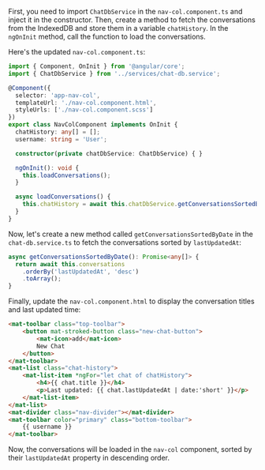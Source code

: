 First, you need to import `ChatDbService` in the `nav-col.component.ts` and inject it in the constructor. Then, create a method to fetch the conversations from the IndexedDB and store them in a variable `chatHistory`. In the `ngOnInit` method, call the function to load the conversations.

Here's the updated `nav-col.component.ts`:

```typescript
import { Component, OnInit } from '@angular/core';
import { ChatDbService } from '../services/chat-db.service';

@Component({
  selector: 'app-nav-col',
  templateUrl: './nav-col.component.html',
  styleUrls: ['./nav-col.component.scss']
})
export class NavColComponent implements OnInit {
  chatHistory: any[] = [];
  username: string = 'User';

  constructor(private chatDbService: ChatDbService) { }

  ngOnInit(): void {
    this.loadConversations();
  }

  async loadConversations() {
    this.chatHistory = await this.chatDbService.getConversationsSortedByDate();
  }
}
```

Now, let's create a new method called `getConversationsSortedByDate` in the `chat-db.service.ts` to fetch the conversations sorted by `lastUpdatedAt`:

```typescript
async getConversationsSortedByDate(): Promise<any[]> {
  return await this.conversations
    .orderBy('lastUpdatedAt', 'desc')
    .toArray();
}
```

Finally, update the `nav-col.component.html` to display the conversation titles and last updated time:

```html
<mat-toolbar class="top-toolbar">
    <button mat-stroked-button class="new-chat-button">
        <mat-icon>add</mat-icon>
        New Chat
    </button>
</mat-toolbar>
<mat-list class="chat-history">
    <mat-list-item *ngFor="let chat of chatHistory">
        <h4>{{ chat.title }}</h4>
        <p>Last updated: {{ chat.lastUpdatedAt | date:'short' }}</p>
    </mat-list-item>
</mat-list>
<mat-divider class="nav-divider"></mat-divider>
<mat-toolbar color="primary" class="bottom-toolbar">
    {{ username }}
</mat-toolbar>
```

Now, the conversations will be loaded in the `nav-col` component, sorted by their `lastUpdatedAt` property in descending order.
